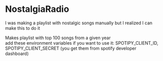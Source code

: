 # NostalgiaRadio
I was making a playlist with nostalgic songs manually but I realized I can make this to do it

Makes playlist with top 100 songs from a given year </br>
add these environment variables if you want to use it: SPOTIPY_CLIENT_ID, SPOTIPY_CLIENT_SECRET (you get them from spotify developer dashboard)
